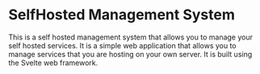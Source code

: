# SelfHosted Management System

This is a self hosted management system that allows you to manage your self hosted services. It is a simple web application that allows you to manage services that you are hosting on your own server. It is built using the Svelte web framework.
